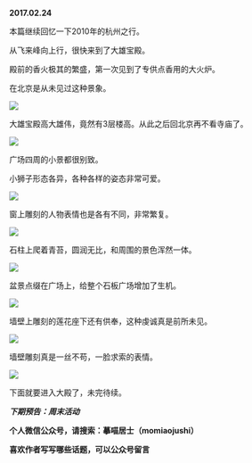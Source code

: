 
          
            
**2017.02.24**

本篇继续回忆一下2010年的杭州之行。

从飞来峰向上行，很快来到了大雄宝殿。

殿前的香火极其的繁盛，第一次见到了专供点香用的大火炉。

在北京是从未见过这种景象。




![](//upload-images.jianshu.io/upload_images/51001-b6e821e0d45010db.jpg)




大雄宝殿高大雄伟，竟然有3层楼高。从此之后回北京再不看寺庙了。




![](//upload-images.jianshu.io/upload_images/51001-617911c1f94e8651.jpg)




广场四周的小景都很别致。

小狮子形态各异，各种各样的姿态非常可爱。




![](//upload-images.jianshu.io/upload_images/51001-43af9fd827c893ff.jpg)




窗上雕刻的人物表情也是各有不同，非常繁复。




![](//upload-images.jianshu.io/upload_images/51001-d1008efd3dcb4094.jpg)




石柱上爬着青苔，圆润无比，和周围的景色浑然一体。




![](//upload-images.jianshu.io/upload_images/51001-20b951bba40b9294.jpg)




盆景点缀在广场上，给整个石板广场增加了生机。




![](//upload-images.jianshu.io/upload_images/51001-db226f5bba01466c.jpg)




墙壁上雕刻的莲花座下还有供奉，这种虔诚真是前所未见。




![](//upload-images.jianshu.io/upload_images/51001-c9899d79336b5e74.jpg)




墙壁雕刻真是一丝不苟，一脸求索的表情。




![](//upload-images.jianshu.io/upload_images/51001-09c83326ae298346.jpg)




下面就要进入大殿了，未完待续。


***下期预告：周末活动***


**个人微信公众号，请搜索：摹喵居士（momiaojushi）**

**喜欢作者写写哪些话题，可以公众号留言**

          
        
